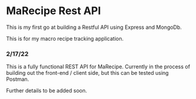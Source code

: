 # MaRecipe Rest API
This is my first go at building a Restful API using Express and MongoDb.

This is for my macro recipe tracking application.

### 2/17/22

This is a fully functional REST API for MaRecipe. Currently in the process of building out the front-end / client side, but this can be tested using Postman.

Further details to be added soon.
